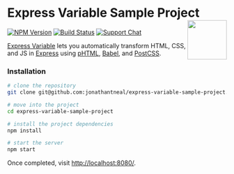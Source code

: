 # Express Variable Sample Project [<img src="https://jonathantneal.github.io/node-logo.svg" alt="" width="90" height="90" align="right">][Express Variable]

[![NPM Version][npm-img]][npm-url]
[![Build Status][cli-img]][cli-url]
[![Support Chat][git-img]][git-url]

[Express Variable] lets you automatically transform HTML, CSS, and JS in
[Express] using [pHTML], [Babel], and [PostCSS].

### Installation

```sh
# clone the repository
git clone git@github.com:jonathantneal/express-variable-sample-project.git

# move into the project
cd express-variable-sample-project

# install the project dependencies
npm install

# start the server
npm start
```

Once completed, visit [http://localhost:8080/](http://localhost:8080/).

[cli-img]: https://img.shields.io/travis/jonathantneal/express-variable.svg
[cli-url]: https://travis-ci.org/jonathantneal/express-variable
[git-img]: https://img.shields.io/badge/support-chat-blue.svg
[git-url]: https://gitter.im/postcss/postcss
[npm-img]: https://img.shields.io/npm/v/express-variable.svg
[npm-url]: https://www.npmjs.com/package/express-variable

[Babel]: https://github.com/babel/babel/
[Express]: http://expressjs.com/
[Express Variable]: https://github.com/jonathantneal/express-variable
[pHTML]: https://github.com/phtmlorg/phtml
[PostCSS]: https://github.com/postcss/postcss
